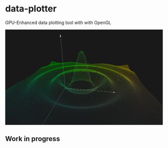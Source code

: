 # data-plotter
GPU-Enhanced data plotting tool with with OpenGL

![alt text](https://raw.githubusercontent.com/MarkusVLA/data-plotter/main/img/sinc.png)

## Work in progress
